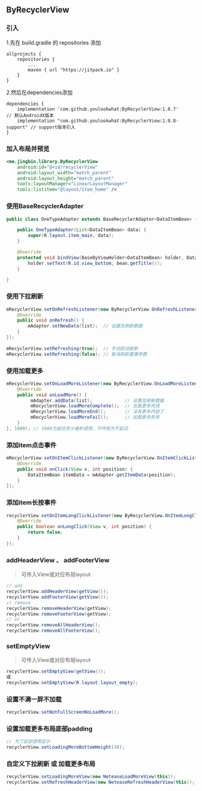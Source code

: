 
## ByRecyclerView

### 引入

1.先在 build.gradle 的 repositories 添加

```
allprojects {
	repositories {
		...
		maven { url "https://jitpack.io" }
	}
}
```

2.然后在dependencies添加

```
dependencies {
	implementation 'com.github.youlookwhat:ByRecyclerView:1.0.7'         // 默认AndroidX版本
	implementation "com.github.youlookwhat:ByRecyclerView:1.0.8-support" // support版本引入
}
```

### 加入布局并预览
```xml
<me.jingbin.library.ByRecyclerView
    android:id="@+id/recyclerView"
    android:layout_width="match_parent"
    android:layout_height="match_parent"
    tools:layoutManager="LinearLayoutManager"
    tools:listitem="@layout/item_home" />
```

### 使用BaseRecyclerAdapter
```java
public class OneTypeAdapter extends BaseRecyclerAdapter<DataItemBean> {

    public OneTypeAdapter(List<DataItemBean> data) {
        super(R.layout.item_main, data);
    }

    @Override
    protected void bindView(BaseByViewHolder<DataItemBean> holder, DataItemBean bean, int position) {
        holder.setText(R.id.view_bottom, bean.getTitle());
    }

}
```

### 使用下拉刷新
```java
mRecyclerView.setOnRefreshListener(new ByRecyclerView.OnRefreshListener() {
    @Override
    public void onRefresh() {
        mAdapter.setNewData(list);  // 设置及刷新数据
    }
});
    
mRecyclerView.setRefreshing(true);  // 手动启动刷新
mRecyclerView.setRefreshing(false); // 取消刷新重置参数
```

### 使用加载更多
```java
mRecyclerView.setOnLoadMoreListener(new ByRecyclerView.OnLoadMoreListener() {
    @Override
    public void onLoadMore() {
         mAdapter.addData(list);            // 设置及刷新数据
         mRecyclerView.loadMoreComplete();  // 加载更多完成 
         mRecyclerView.loadMoreEnd();       // 没有更多内容了
         mRecyclerView.loadMoreFail();      // 加载更多失败
    }
}, 1000); // 1000为延迟多少毫秒调用，不传视为不延迟
```

### 添加item点击事件
```java
mRecyclerView.setOnItemClickListener(new ByRecyclerView.OnItemClickListener() {
    @Override
    public void onClick(View v, int position) {
        DataItemBean itemData = mAdapter.getItemData(position);
    }
});
```

### 添加item长按事件
```java
recyclerView.setOnItemLongClickListener(new ByRecyclerView.OnItemLongClickListener() {
    @Override
    public boolean onLongClick(View v, int position) {
        return false;
    }
});
```

### addHeaderView 、 addFooterView
> 可传入View或对应布局layout

```java
// add
recyclerView.addHeaderView(getView());
recyclerView.addFooterView(getView());
// remove
recyclerView.removeHeaderView(getView);
recyclerView.removeFooterView(getView);
// or
recyclerView.removeAllHeaderView();
recyclerView.removeAllFooterView();
```

### setEmptyView
> 可传入View或对应布局layout

```java
recyclerView.setEmptyView(getView());
或
recyclerView.setEmptyView(R.layout.layout_empty);
```

### 设置不满一屏不加载
```java
recyclerView.setNotFullScreenNoLoadMore();
```

### 设置加载更多布局底部padding
```java
// 为了底部透明显示
recyclerView.setLoadingMoreBottomHeight(50);
```

### 自定义下拉刷新 或 加载更多布局
```java
recyclerView.setLoadingMoreView(new NeteaseLoadMoreView(this));
recyclerView.setRefreshHeaderView(new NeteaseRefreshHeaderView(this));
```
